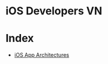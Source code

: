 # iOS Developers VN

# Index


-  [iOS App Architectures](https://github.com/anhhtz/iOSDevelopersVN/blob/master/iOS%20App%20Architectures.md) 
